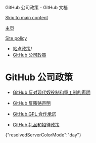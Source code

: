 GitHub 公司政策 - GitHub 文档

[Skip to main content](#main-content)

[主页](/zh)

[Site policy](/zh/site-policy)

* [站点政策](/zh/site-policy)/
* [GitHub 公司政策](/zh/site-policy/github-company-policies)

GitHub 公司政策
==========

* [GitHub 反对现代奴役制和童工制的声明](/zh/site-policy/github-company-policies/github-statement-against-modern-slavery-and-child-labor)

* [GitHub 反贿赂声明](/zh/site-policy/github-company-policies/github-anti-bribery-statement)

* [GitHub GPL 合作承诺](/zh/site-policy/github-company-policies/github-gpl-cooperation-commitment)

* [GitHub 礼品和招待政策](/zh/site-policy/github-company-policies/github-gifts-and-entertainment-policy)

{"resolvedServerColorMode":"day"}
